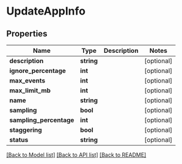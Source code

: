 # UpdateAppInfo

## Properties
Name | Type | Description | Notes
------------ | ------------- | ------------- | -------------
**description** | **string** |  | [optional] 
**ignore_percentage** | **int** |  | [optional] 
**max_events** | **int** |  | [optional] 
**max_limit_mb** | **int** |  | [optional] 
**name** | **string** |  | [optional] 
**sampling** | **bool** |  | [optional] 
**sampling_percentage** | **int** |  | [optional] 
**staggering** | **bool** |  | [optional] 
**status** | **string** |  | [optional] 

[[Back to Model list]](../README.md#documentation-for-models) [[Back to API list]](../README.md#documentation-for-api-endpoints) [[Back to README]](../README.md)


